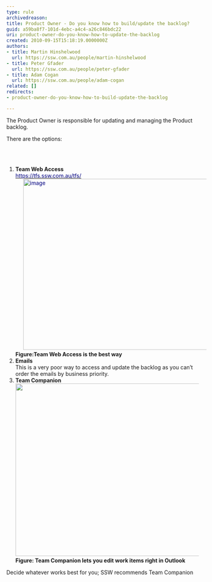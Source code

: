 ```yaml
---
type: rule
archivedreason: 
title: Product Owner - Do you know how to build/update the backlog?
guid: a59ba8f7-101d-4ebc-a4c4-a26c846bdc22
uri: product-owner-do-you-know-how-to-update-the-backlog
created: 2010-09-15T15:18:19.0000000Z
authors:
- title: Martin Hinshelwood
  url: https://ssw.com.au/people/martin-hinshelwood
- title: Peter Gfader
  url: https://ssw.com.au/people/peter-gfader
- title: Adam Cogan
  url: https://ssw.com.au/people/adam-cogan
related: []
redirects:
- product-owner-do-you-know-how-to-build-update-the-backlog

---
```




  <p>The Product Owner is responsible for updating and managing the Product backlog.</p>
<p>There are the options&#58;</p>

<br><excerpt class='endintro'></excerpt><br>

  <ol>
    <li><strong>Team Web Access</strong><br>
    <a shape="rect" href="https&#58;//tfs.ssw.com.au/tfs/" title="https&#58;//tfs.ssw.com.au/tfs/"><font color="#000080">https&#58;//tfs.ssw.com.au/tfs/​</font></a><br>
    <font color="#000080"><img title="image" alt="image" src="/PublishingImages/RulesScrumUpdateBacklogGood.jpg" border="0" style="background-image&#58;none;border&#58;0px;margin&#58;0px 20px;padding-left&#58;0px;width&#58;600px;padding-right&#58;0px;display&#58;inline;height&#58;446px;padding-top&#58;0px;" /><br>
    </font><strong>Figure&#58;Team Web Access is the best way<br>
    </strong></li>
    <li><strong>Emails</strong><br>
    This is a very poor way to access and update the backlog as you can’t order the emails by business priority. </li>
    <li><strong>Team Companion</strong><br>
    <img src="/PublishingImages/RulesScrumUpdateBacklogBest.jpg" alt="" style="width&#58;600px;height&#58;450px;" /><br>
    <strong>Figure&#58; Team Companion lets you edit work items right in Outlook</strong> </li>
</ol>
<p>Decide whatever works best for you; SSW recommends Team Companion</p>



